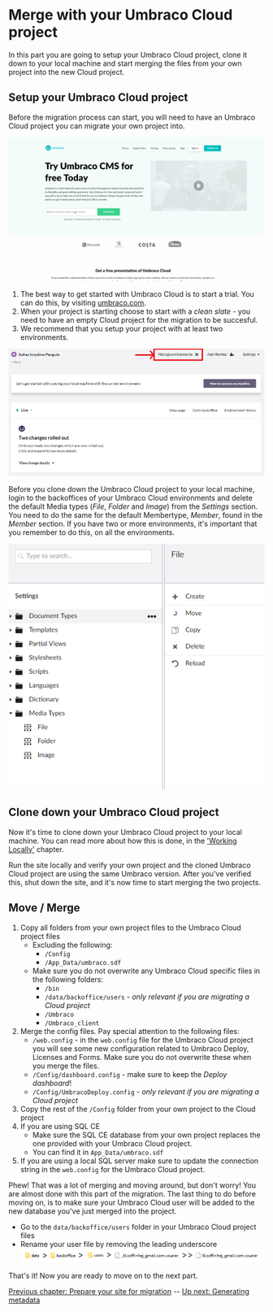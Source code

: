 # Merge with your Umbraco Cloud project

In this part you are going to setup your Umbraco Cloud project, clone it down to your local machine and start merging the files from your own project into the new Cloud project.

## Setup your Umbraco Cloud project
Before the migration process can start, you will need to have an Umbraco Cloud project you can migrate your own project into.

![How to start an Umbraco Cloud trial](images/start-trial.gif)

1. The best way to get started with Umbraco Cloud is to start a trial. You can do this, by visiting [umbraco.com](http://umbraco.com).
2. When your project is starting choose to start with a *clean slate* - you need to have an empty Cloud project for the migration to be succesful.
3. We recommend that you setup your project with at least two environments.

![Manage environments](images/setup-dev-env.PNG)


Before you clone down the Umbraco Cloud project to your local machine, login to the backoffices of your Umbraco Cloud environments and delete the default Media types (*File*, *Folder* and *Image*) from the *Settings* section. You need to do the same for the default Membertype, *Member*, found in the *Member* section. If you have two or more environments, it's important that you remember to do this, on all the environments.

![Default media types](images/media-types.PNG)

## Clone down your Umbraco Cloud project

Now it's time to clone down your Umbraco Cloud project to your local machine. You can read more about how this is done, in the ['Working Locally'](https://our.umbraco.org/documentation/Umbraco-Cloud/Set-Up/Working-Locally/) chapter.

Run the site locally and verify your own project and the cloned Umbraco Cloud project are using the same Umbraco version. After you've verified this, shut down the site, and it's now time to start merging the two projects.

## Move / Merge
1. Copy all folders from your own project files to the Umbraco Cloud project files
    * Excluding the following:
        * `/Config`
        * `/App_Data/umbraco.sdf`
    * Make sure you do not overwrite any Umbraco Cloud specific files in the following folders:
        * `/bin`
        * `/data/backoffice/users` - *only relevant if you are migrating a Cloud project*
        * `/Umbraco`
        * `/Umbraco_client`
2. Merge the config files. Pay special attention to the following files:
    * `/web.config` - in the `web.config` file for the Umbraco Cloud project you will see some new configuration related to Umbraco Deploy, Licenses and Forms. Make sure you do not overwrite these when you merge the files.
    * `/Config/dashboard.config` - make sure to keep the *Deploy dashboard*!
    * `/Config/UmbracoDeploy.config` - *only relevant if you are migrating a Cloud project*
3. Copy the rest of the `/Config` folder from your own project to the Cloud project
4. If you are using SQL CE
    * Make sure the SQL CE database from your own project replaces the one provided with your Umbraco Cloud project.
    * You can find it in `App_Data/umbraco.sdf`
5. If you are using a local SQL server make sure to update the connection string in the `web.config` for the Umbraco Cloud project.

Phew! That was a lot of merging and moving around, but don't worry! You are almost done with this part of the migration.
The last thing to do before moving on, is to make sure your Umbraco Cloud user will be added to the new database you've just merged into the project. 
* Go to the `data/backoffice/users` folder in your Umbraco Cloud project files
* Rename your user file by removing the leading underscore
![Update user-file](images/update-user-file.png)

That's it! Now you are ready to move on to the next part.

[Previous chapter: Prepare your site for migration](part-1.md) -- [Up next: Generating metadata](part-3.md)